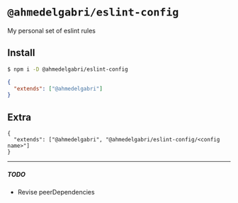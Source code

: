 # `@ahmedelgabri/eslint-config`

My personal set of eslint rules

## Install

```sh
$ npm i -D @ahmedelgabri/eslint-config
```

```json
{
  "extends": ["@ahmedelgabri"]
}
```

## Extra

```
{
  "extends": ["@ahmedelgabri", "@ahmedelgabri/eslint-config/<config name>"]
}
```

---

##### TODO

- Revise peerDependencies
